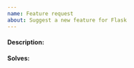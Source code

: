 ```yaml
---
name: Feature request
about: Suggest a new feature for Flask
---
```


#### Description:

<!--
Replace this comment with a description of what the feature should do.
Include details such as links to relevant specs or previous discussions.
-->

#### Solves:

<!--
Replace this comment with an example of the problem which this feature
would resolve. Is this problem solvable without changes to Flask, such
as by subclassing or using an extension?
-->
